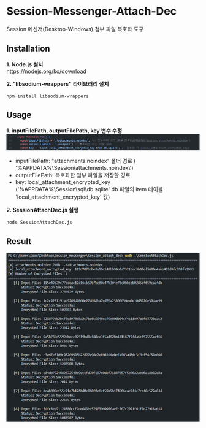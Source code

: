 # Session-Messenger-Attach-Dec
Session 메신저(Desktop-Windows) 첨부 파일 복호화 도구

## Installation
**1. Node.js 설치** <br/> https://nodejs.org/ko/download  

**2. "libsodium-wrappers" 라이브러리 설치**
```
npm install libsodium-wrappers
```

## Usage
**1. inputFilePath, outputFilePath, key 변수 수정** 
![alt text](usage.png)
- inputFilePath: "attachments.noindex" 폴더 경로 ( '%APPDATA%\\Session\\attachments.noindex\\')
- outputFilePath: 복호화한 첨부 파일을 저장할 경로
- key: local_attachment_encrypted_key ('%APPDATA%\\Session\\sql\\db.sqlite' db 파일의 item 테이블 'local_attachment_encrypted_key' 값)

**2. SessionAttachDec.js 실행**
```
node SessionAttachDec.js
```


## Result
![alt text](result.png)
